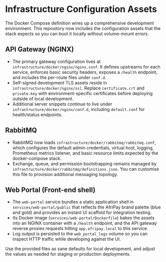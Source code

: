 # Infrastructure Configuration Assets

The Docker Compose definition wires up a comprehensive development environment. This repository now includes the
configuration assets that the stack expects so you can boot it locally without volume-mount errors.

## API Gateway (NGINX)
- The primary gateway configuration lives at `infrastructure/docker/nginx/nginx.conf`. It defines upstreams for each service,
  enforces basic security headers, exposes a `/health` endpoint, and includes the per-route files under `conf.d`.
- Self-signed development TLS assets reside in `infrastructure/docker/nginx/ssl`. Replace `certificate.crt` and `private.key`
  with environment-specific certificates before deploying outside of local development.
- Additional server snippets continue to live under `infrastructure/docker/nginx/conf.d`, including
  `default.conf` for health/status endpoints.

## RabbitMQ
- RabbitMQ now loads `infrastructure/docker/rabbitmq/rabbitmq.conf`, which configures the default admin credentials, virtual
  host, logging, Prometheus metrics listener, and basic resource limits expected by the docker-compose stack.
- Exchange, queue, and permission bootstrapping remains managed by `infrastructure/docker/rabbitmq/definitions.json`. You can
  customise this file to provision additional messaging topology.

## Web Portal (Front-end shell)
- The `web-portal` service bundles a static application shell in `services/web-portal/public` that reflects the AfriPay brand
  palette (blue and gold) and provides an instant UI scaffold for integration testing.
- Its Docker image (`services/web-portal/Dockerfile`) bakes the assets into an NGINX container with a `/health` endpoint, and
  the API gateway reverse proxies requests hitting `app.afripay.local` to this service.
- Log output is persisted to the `web_portal_logs` volume so you can inspect HTTP traffic while developing against the UI.

Use the provided files as sane defaults for local development, and adjust the values as needed for staging or production
deployments.
